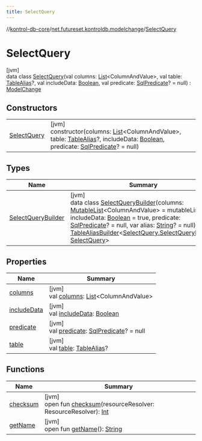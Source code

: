 ```yaml
---
title: SelectQuery
---
```

//[kontrol-db-core](../../../index.html)/[net.futureset.kontroldb.modelchange](../index.html)/[SelectQuery](index.html)



# SelectQuery



[jvm]\
data class [SelectQuery](index.html)(val columns: [List](https://kotlinlang.org/api/latest/jvm/stdlib/kotlin.collections/-list/index.html)&lt;ColumnAndValue&gt;, val table: [TableAlias](../-table-alias/index.html)?, val includeData: [Boolean](https://kotlinlang.org/api/latest/jvm/stdlib/kotlin/-boolean/index.html), val predicate: [SqlPredicate](../-sql-predicate/index.html)? = null) : [ModelChange](../-model-change/index.html)



## Constructors


| | |
|---|---|
| [SelectQuery](-select-query.html) | [jvm]<br>constructor(columns: [List](https://kotlinlang.org/api/latest/jvm/stdlib/kotlin.collections/-list/index.html)&lt;ColumnAndValue&gt;, table: [TableAlias](../-table-alias/index.html)?, includeData: [Boolean](https://kotlinlang.org/api/latest/jvm/stdlib/kotlin/-boolean/index.html), predicate: [SqlPredicate](../-sql-predicate/index.html)? = null) |


## Types


| Name | Summary |
|---|---|
| [SelectQueryBuilder](-select-query-builder/index.html) | [jvm]<br>data class [SelectQueryBuilder](-select-query-builder/index.html)(columns: [MutableList](https://kotlinlang.org/api/latest/jvm/stdlib/kotlin.collections/-mutable-list/index.html)&lt;ColumnAndValue&gt; = mutableListOf(), includeData: [Boolean](https://kotlinlang.org/api/latest/jvm/stdlib/kotlin/-boolean/index.html) = true, predicate: [SqlPredicate](../-sql-predicate/index.html)? = null, var alias: [String](https://kotlinlang.org/api/latest/jvm/stdlib/kotlin/-string/index.html)? = null) : [TableAliasBuilder](../-table-alias-builder/index.html)&lt;[SelectQuery.SelectQueryBuilder](-select-query-builder/index.html), [SelectQuery](index.html)&gt; |


## Properties


| Name | Summary |
|---|---|
| [columns](columns.html) | [jvm]<br>val [columns](columns.html): [List](https://kotlinlang.org/api/latest/jvm/stdlib/kotlin.collections/-list/index.html)&lt;ColumnAndValue&gt; |
| [includeData](include-data.html) | [jvm]<br>val [includeData](include-data.html): [Boolean](https://kotlinlang.org/api/latest/jvm/stdlib/kotlin/-boolean/index.html) |
| [predicate](predicate.html) | [jvm]<br>val [predicate](predicate.html): [SqlPredicate](../-sql-predicate/index.html)? = null |
| [table](table.html) | [jvm]<br>val [table](table.html): [TableAlias](../-table-alias/index.html)? |


## Functions


| Name | Summary |
|---|---|
| [checksum](../-model-change/checksum.html) | [jvm]<br>open fun [checksum](../-model-change/checksum.html)(resourceResolver: ResourceResolver): [Int](https://kotlinlang.org/api/latest/jvm/stdlib/kotlin/-int/index.html) |
| [getName](../-model-change/get-name.html) | [jvm]<br>open fun [getName](../-model-change/get-name.html)(): [String](https://kotlinlang.org/api/latest/jvm/stdlib/kotlin/-string/index.html) |

